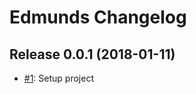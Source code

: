 # Edmunds Changelog

## Release 0.0.1 (2018-01-11)

- [#1](https://github.com/LowieHuyghe/edmunds-js/issues/1): Setup project 
